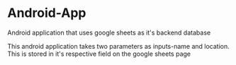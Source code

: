 # Android-App
Android application that uses google sheets as it's backend database

This android application takes two parameters as inputs-name and location.
This is stored in it's respective field on the google sheets page



